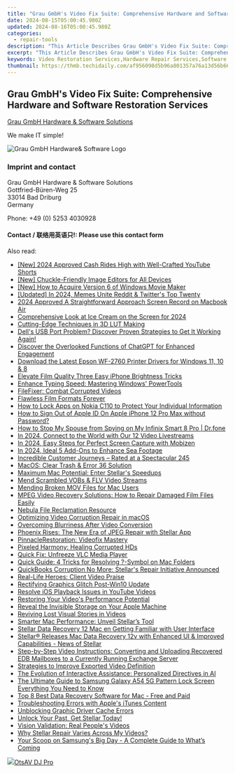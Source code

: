 ```yaml
---
title: "Grau GmbH's Video Fix Suite: Comprehensive Hardware and Software Restoration Services"
date: 2024-08-15T05:00:45.980Z
updated: 2024-08-16T05:00:45.980Z
categories:
  - repair-tools
description: "This Article Describes Grau GmbH's Video Fix Suite: Comprehensive Hardware and Software Restoration Services"
excerpt: "This Article Describes Grau GmbH's Video Fix Suite: Comprehensive Hardware and Software Restoration Services"
keywords: Video Restoration Services,Hardware Repair Services,Software Fix Solutions,Professional Video Repair,Comprehensive Audio-Video Fixing,Digital Media Restoration Experts,Video Equipment Repair Services
thumbnail: https://thmb.techidaily.com/af956098d5b96a801357a76a13d56b662de68774c389334d69f7a5956a829c6f.jpg
---
```


## Grau GmbH's Video Fix Suite: Comprehensive Hardware and Software Restoration Services

[Grau GmbH Hardware & Software Solutions](https://main.grauonline.de/)

We make IT simple!

![Grau GmbH Hardware& Software Logo](https://main.grauonline.de/wp-content/uploads/2021/05/output-onlinepngtools.png)

### Imprint and contact

 Grau GmbH Hardware & Software Solutions  
 Gottfried-Büren-Weg 25  
 33014 Bad Driburg  
 Germany

Phone: +49 (0) 5253 4030928

#### Contact / 联络用英语只!: Please use this contact form

<ins class="adsbygoogle"
     style="display:block"
     data-ad-format="autorelaxed"
     data-ad-client="ca-pub-7571918770474297"
     data-ad-slot="1223367746"></ins>



<ins class="adsbygoogle"
     style="display:block"
     data-ad-client="ca-pub-7571918770474297"
     data-ad-slot="8358498916"
     data-ad-format="auto"
     data-full-width-responsive="true"></ins>

<span class="atpl-alsoreadstyle">Also read:</span>
<div><ul>
<li><a href="https://facebook-video-footage.techidaily.com/new-2024-approved-cash-rides-high-with-well-crafted-youtube-shorts/"><u>[New] 2024 Approved  Cash Rides High with Well-Crafted YouTube Shorts</u></a></li>
<li><a href="https://article-files.techidaily.com/new-chuckle-friendly-image-editors-for-all-devices/"><u>[New] Chuckle-Friendly Image Editors for All Devices</u></a></li>
<li><a href="https://some-techniques.techidaily.com/new-how-to-acquire-version-6-of-windows-movie-maker/"><u>[New] How to Acquire Version 6 of Windows Movie Maker</u></a></li>
<li><a href="https://twitter-clips.techidaily.com/updated-in-2024-memes-unite-reddit-and-twitters-top-twenty/"><u>[Updated] In 2024, Memes Unite  Reddit & Twitter's Top Twenty</u></a></li>
<li><a href="https://digital-screen-recording.techidaily.com/2024-approved-a-straightforward-approach-screen-record-on-macbook-air/"><u>2024 Approved  A Straightforward Approach  Screen Record on Macbook Air</u></a></li>
<li><a href="https://video-screen-grab.techidaily.com/comprehensive-look-at-ice-cream-on-the-screen-for-2024/"><u>Comprehensive Look at Ice Cream on the Screen for 2024</u></a></li>
<li><a href="https://extra-lessons.techidaily.com/cutting-edge-techniques-in-3d-lut-making/"><u>Cutting-Edge Techniques in 3D LUT Making</u></a></li>
<li><a href="https://common-error.techidaily.com/1723210596431-dells-usb-port-problem-discover-proven-strategies-to-get-it-working-again/"><u>Dell's USB Port Problem? Discover Proven Strategies to Get It Working Again!</u></a></li>
<li><a href="https://tech-hub.techidaily.com/discover-the-overlooked-functions-of-chatgpt-for-enhanced-engagement/"><u>Discover the Overlooked Functions of ChatGPT for Enhanced Engagement</u></a></li>
<li><a href="https://hardware-help.techidaily.com/download-the-latest-epson-wf-2760-printer-drivers-for-windows-11-10-and-8/"><u>Download the Latest Epson WF-2760 Printer Drivers for Windows 11, 10 & 8</u></a></li>
<li><a href="https://extra-tips.techidaily.com/elevate-film-quality-three-easy-iphone-brightness-tricks/"><u>Elevate Film Quality  Three Easy iPhone Brightness Tricks</u></a></li>
<li><a href="https://windows11.techidaily.com/enhance-typing-speed-mastering-windows-powertools/"><u>Enhance Typing Speed: Mastering Windows' PowerTools</u></a></li>
<li><a href="https://data-wizards.techidaily.com/filefixer-combat-corrupted-videos/"><u>FileFixer: Combat Corrupted Videos</u></a></li>
<li><a href="https://data-wizards.techidaily.com/flawless-film-formats-forever/"><u>Flawless Film Formats Forever</u></a></li>
<li><a href="https://easy-unlock-android.techidaily.com/how-to-lock-apps-on-nokia-c110-to-protect-your-individual-information-by-drfone-android/"><u>How to Lock Apps on Nokia C110 to Protect Your Individual Information</u></a></li>
<li><a href="https://apple-account.techidaily.com/how-to-sign-out-of-apple-id-on-apple-iphone-12-pro-max-without-password-by-drfone-ios/"><u>How to Sign Out of Apple ID On Apple iPhone 12 Pro Max without Password?</u></a></li>
<li><a href="https://change-location.techidaily.com/how-to-stop-my-spouse-from-spying-on-my-infinix-smart-8-pro-drfone-by-drfone-virtual-android/"><u>How to Stop My Spouse from Spying on My Infinix Smart 8 Pro | Dr.fone</u></a></li>
<li><a href="https://extra-tips.techidaily.com/in-2024-connect-to-the-world-with-our-12-video-livestreams/"><u>In 2024, Connect to the World with Our 12 Video Livestreams</u></a></li>
<li><a href="https://video-screen-grab.techidaily.com/in-2024-easy-steps-for-perfect-screen-capture-with-mobizen/"><u>In 2024, Easy Steps for Perfect Screen Capture with Mobizen</u></a></li>
<li><a href="https://some-techniques.techidaily.com/in-2024-ideal-5-add-ons-to-enhance-sea-footage/"><u>In 2024, Ideal 5 Add-Ons to Enhance Sea Footage</u></a></li>
<li><a href="https://data-wizards.techidaily.com/incredible-customer-journeys-rated-at-a-spectacular-245/"><u>Incredible Customer Journeys – Rated at a Spectacular 245</u></a></li>
<li><a href="https://data-wizards.techidaily.com/macos-clear-trash-and-error-36-solution/"><u>MacOS: Clear Trash & Error 36 Solution</u></a></li>
<li><a href="https://data-wizards.techidaily.com/maximum-mac-potential-enter-stellars-speedups/"><u>Maximum Mac Potential: Enter Stellar's Speedups</u></a></li>
<li><a href="https://data-wizards.techidaily.com/mend-scrambled-vobs-and-flv-video-streams/"><u>Mend Scrambled VOBs & FLV Video Streams</u></a></li>
<li><a href="https://data-wizards.techidaily.com/mending-broken-mov-files-for-mac-users/"><u>Mending Broken MOV Files for Mac Users</u></a></li>
<li><a href="https://data-wizards.techidaily.com/mpeg-video-recovery-solutions-how-to-repair-damaged-film-files-easily/"><u>MPEG Video Recovery Solutions: How to Repair Damaged Film Files Easily</u></a></li>
<li><a href="https://data-wizards.techidaily.com/nebula-file-reclamation-resource/"><u>Nebula File Reclamation Resource</u></a></li>
<li><a href="https://data-wizards.techidaily.com/optimizing-video-corruption-repair-in-macos/"><u>Optimizing Video Corruption Repair in macOS</u></a></li>
<li><a href="https://data-wizards.techidaily.com/overcoming-blurriness-after-video-conversion/"><u>Overcoming Blurriness After Video Conversion</u></a></li>
<li><a href="https://data-wizards.techidaily.com/phoenix-rises-the-new-era-of-jpeg-repair-with-stellar-app/"><u>Phoenix Rises: The New Era of JPEG Repair with Stellar App</u></a></li>
<li><a href="https://data-wizards.techidaily.com/pinnaclerestoration-videofix-mastery/"><u>PinnacleRestoration: Videofix Mastery</u></a></li>
<li><a href="https://data-wizards.techidaily.com/pixeled-harmony-healing-corrupted-hds/"><u>Pixeled Harmony: Healing Corrupted HDs</u></a></li>
<li><a href="https://data-wizards.techidaily.com/quick-fix-unfreeze-vlc-media-player/"><u>Quick Fix: Unfreeze VLC Media Player</u></a></li>
<li><a href="https://data-wizards.techidaily.com/quick-guide-4-tricks-for-resolving-symbol-on-mac-folders/"><u>Quick Guide: 4 Tricks for Resolving ?-Symbol on Mac Folders</u></a></li>
<li><a href="https://data-wizards.techidaily.com/quickbooks-corruption-no-more-stellars-repair-initiative-announced/"><u>QuickBooks Corruption No More: Stellar's Repair Initiative Announced</u></a></li>
<li><a href="https://data-wizards.techidaily.com/real-life-heroes-client-video-praise/"><u>Real-Life Heroes: Client Video Praise</u></a></li>
<li><a href="https://data-wizards.techidaily.com/rectifying-graphics-glitch-post-win10-update/"><u>Rectifying Graphics Glitch Post-Win10 Update</u></a></li>
<li><a href="https://data-wizards.techidaily.com/resolve-ios-playback-issues-in-youtube-videos/"><u>Resolve iOS Playback Issues in YouTube Videos</u></a></li>
<li><a href="https://data-wizards.techidaily.com/restoring-your-videos-performance-potential/"><u>Restoring Your Video's Performance Potential</u></a></li>
<li><a href="https://data-wizards.techidaily.com/reveal-the-invisible-storage-on-your-apple-machine/"><u>Reveal the Invisible Storage on Your Apple Machine</u></a></li>
<li><a href="https://data-wizards.techidaily.com/reviving-lost-visual-stories-in-videos/"><u>Reviving Lost Visual Stories in Videos</u></a></li>
<li><a href="https://data-wizards.techidaily.com/smarter-mac-performance-unveil-stellars-tool/"><u>Smarter Mac Performance: Unveil Stellar’s Tool</u></a></li>
<li><a href="https://data-wizards.techidaily.com/stellar-data-recovery-12-mac-en-getting-familiar-with-user-interface/"><u>Stellar Data Recovery 12 Mac en Getting Familiar with User Interface</u></a></li>
<li><a href="https://data-wizards.techidaily.com/stellar-releases-mac-data-recovery-12v-with-enhanced-ui-and-improved-capabilities-news-of-stellar/"><u>Stellar® Releases Mac Data Recovery 12v with Enhanced UI & Improved Capabilities - News of Stellar</u></a></li>
<li><a href="https://data-wizards.techidaily.com/step-by-step-video-instructions-converting-and-uploading-recovered-edb-mailboxes-to-a-currently-running-exchange-server/"><u>Step-by-Step Video Instructions: Converting and Uploading Recovered EDB Mailboxes to a Currently Running Exchange Server</u></a></li>
<li><a href="https://data-wizards.techidaily.com/strategies-to-improve-exported-video-definition/"><u>Strategies to Improve Exported Video Definition</u></a></li>
<li><a href="https://tech-revival.techidaily.com/the-evolution-of-interactive-assistance-personalized-directives-in-ai/"><u>The Evolution of Interactive Assistance: Personalized Directives in AI</u></a></li>
<li><a href="https://android-unlock.techidaily.com/the-ultimate-guide-to-samsung-galaxy-a54-5g-pattern-lock-screen-everything-you-need-to-know-by-drfone-android/"><u>The Ultimate Guide to Samsung Galaxy A54 5G Pattern Lock Screen Everything You Need to Know</u></a></li>
<li><a href="https://data-wizards.techidaily.com/top-8-best-data-recovery-software-for-mac-free-and-paid/"><u>Top 8 Best Data Recovery Software for Mac - Free and Paid</u></a></li>
<li><a href="https://data-wizards.techidaily.com/troubleshooting-errors-with-apples-itunes-content/"><u>Troubleshooting Errors with Apple's iTunes Content</u></a></li>
<li><a href="https://data-wizards.techidaily.com/unblocking-graphic-driver-cache-errors/"><u>Unblocking Graphic Driver Cache Errors</u></a></li>
<li><a href="https://data-wizards.techidaily.com/unlock-your-past-get-stellar-today/"><u>Unlock Your Past, Get Stellar Today!</u></a></li>
<li><a href="https://data-wizards.techidaily.com/vision-validation-real-peoples-videos/"><u>Vision Validation: Real People's Videos</u></a></li>
<li><a href="https://data-wizards.techidaily.com/why-stellar-repair-varies-across-my-videos/"><u>Why Stellar Repair Varies Across My Videos?</u></a></li>
<li><a href="https://tech-recovery.techidaily.com/your-scoop-on-samsungs-big-day-a-complete-guide-to-whats-coming/"><u>Your Scoop on Samsung's Big Day - A Complete Guide to What’s Coming</u></a></li>
</ul></div>

<!-- affiliate ads begin -->
<a href="https://otszone.ots7.com/order/checkout.php?PRODS=4713321&QTY=1&AFFILIATE=108875&CART=1"><img src="https://green.ots7.com/screenshots/OtsAV/OtsAVDJ1.90-300x188.jpg" border="0">OtsAV DJ Pro</a>
<!-- affiliate ads end -->